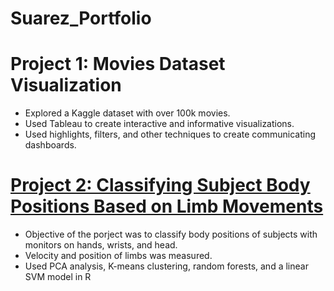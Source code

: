# Suarez_Portfolio

# Project 1: Movies Dataset Visualization
* Explored a Kaggle dataset with over 100k movies.
* Used Tableau to create interactive and informative visualizations.
* Used highlights, filters, and other techniques to create communicating dashboards.

# [Project 2: Classifying Subject Body Positions Based on Limb Movements](https://github.com/rafasuarez24/position_classification/blob/main/Final_Suarez_Raphael.pdf)
* Objective of the porject was to classify body positions of subjects with monitors on hands, wrists, and head.
* Velocity and position of limbs was measured.
* Used PCA analysis, K-means clustering, random forests, and a linear SVM model in R

